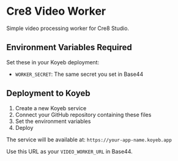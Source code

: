 # Cre8 Video Worker

Simple video processing worker for Cre8 Studio.

## Environment Variables Required

Set these in your Koyeb deployment:

- `WORKER_SECRET`: The same secret you set in Base44

## Deployment to Koyeb

1. Create a new Koyeb service
2. Connect your GitHub repository containing these files
3. Set the environment variables
4. Deploy

The service will be available at: `https://your-app-name.koyeb.app`

Use this URL as your `VIDEO_WORKER_URL` in Base44.